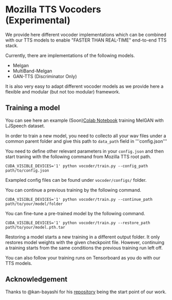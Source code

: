 # Mozilla TTS Vocoders (Experimental)

We provide here different vocoder implementations which can be combined with our TTS models to enable "FASTER THAN REAL-TIME" end-to-end TTS stack.

Currently, there are implementations of the following models.

- Melgan
- MultiBand-Melgan
- GAN-TTS (Discriminator Only)

It is also very easy to adapt different vocoder models as we provide here a flexible and modular (but not too modular) framework.

## Training a model

You can see here an example (Soon)[Colab Notebook]() training MelGAN with LJSpeech dataset.

In order to train a new model, you need to collecto all your wav files under a common parent folder and give this path to `data_path` field in '''config.json'''

You need to define other relevant parameters in your ```config.json``` and then start traning with the following command from Mozilla TTS root path.

```CUDA_VISIBLE_DEVICES='1' python vocoder/train.py --config_path path/to/config.json```

Exampled config files can be found under `vocoder/configs/` folder.

You can continue a previous training by the following command.

```CUDA_VISIBLE_DEVICES='1' python vocoder/train.py --continue_path path/to/your/model/folder```

You can fine-tune a pre-trained model by the following command.

```CUDA_VISIBLE_DEVICES='1' python vocoder/train.py --restore_path path/to/your/model.pth.tar```

Restoring a model starts a new training in a different output folder. It only restores model weights with the given checkpoint file. However, continuing a training starts from the same conditions the previous training run left off.

You can also follow your training runs on Tensorboard as you do with our TTS models.

## Acknowledgement
Thanks to @kan-bayashi for his [repository](https://github.com/kan-bayashi/ParallelWaveGAN) being the start point of our work.